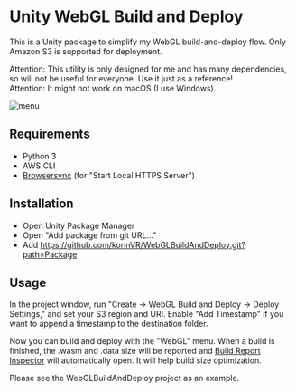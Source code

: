 # Unity WebGL Build and Deploy

This is a Unity package to simplify my WebGL build-and-deploy flow. Only Amazon S3 is supported for deployment.

Attention: This utility is only designed for me and has many dependencies, so will not be useful for everyone. Use it just as a reference!  
Attention: It might not work on macOS (I use Windows).

![menu](https://user-images.githubusercontent.com/882466/167887860-090ed9ee-d0c6-47ac-84b4-00b5a0ff2b87.png)

## Requirements

- Python 3
- AWS CLI
- [Browsersync](https://browsersync.io/) (for "Start Local HTTPS Server")

## Installation

- Open Unity Package Manager
- Open "Add package from git URL..."
- Add https://github.com/korinVR/WebGLBuildAndDeploy.git?path=Package

## Usage

In the project window, run "Create -> WebGL Build and Deploy -> Deploy Settings," and set your S3 region and URI. Enable "Add Timestamp" if you want to append a timestamp to the destination folder.

Now you can build and deploy with the "WebGL" menu. When a build is finished, the .wasm and .data size will be reported and [Build Report Inspector](https://github.com/Unity-Technologies/BuildReportInspector) will automatically open. It will help build size optimization.

Please see the WebGLBuildAndDeploy project as an example.
